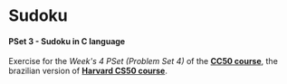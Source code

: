 # Sudoku

#### PSet 3 - Sudoku in C language

Exercise for the *Week's 4 PSet (Problem Set 4)* of the **[CC50 course](https://cc50.estudarfora.org.br)**, the brazilian version of **[Harvard CS50 course](https://cs50.harvard.edu/college/2020/fall/)**.
